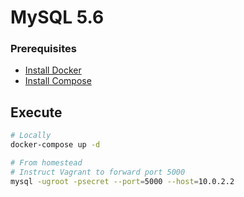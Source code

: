# MySQL 5.6

### Prerequisites
- [Install Docker](https://docs.docker.com/docker-for-mac/install/)
- [Install Compose](https://docs.docker.com/compose/install/)

## Execute
```bash
# Locally
docker-compose up -d

# From homestead
# Instruct Vagrant to forward port 5000
mysql -ugroot -psecret --port=5000 --host=10.0.2.2
```

